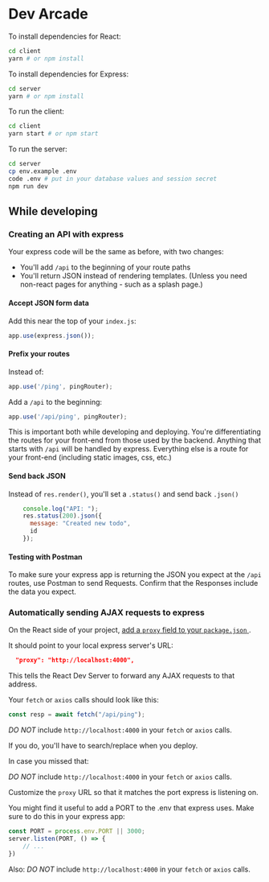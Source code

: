 # Dev Arcade

To install dependencies for React:

```sh
cd client
yarn # or npm install
```

To install dependencies for Express:

```sh
cd server
yarn # or npm install
```

To run the client:

```sh
cd client
yarn start # or npm start
```

To run the server:

```sh
cd server
cp env.example .env
code .env # put in your database values and session secret
npm run dev
```


## While developing

### Creating an API with express

Your express code will be the same as before, with two changes:

- You'll add `/api` to the beginning of your route paths
- You'll return JSON instead of rendering templates. (Unless you need non-react pages for anything - such as a splash page.)

#### Accept JSON form data

Add this near the top of your `index.js`:

```js
app.use(express.json());
```

#### Prefix your routes

Instead of:

```js
app.use('/ping', pingRouter);
```

Add a `/api` to the beginning:

```js
app.use('/api/ping', pingRouter);
```

This is important both while developing and deploying. You're differentiating the routes for your front-end from those used by the backend. Anything that starts with `/api` will be handled by express. Everything else is a route for your front-end (including static images, css, etc.)

#### Send back JSON

Instead of `res.render()`, you'll set a `.status()` and send back `.json()`

```js
    console.log("API: ");
    res.status(200).json({
      message: "Created new todo",
      id
    });
```

#### Testing with Postman

To make sure your express app is returning the JSON you expect at the `/api` routes, use Postman to send Requests. Confirm that the Responses include the data you expect.

### Automatically sending AJAX requests to express

On the React side of your project, [add a `proxy` field to your `package.json` ](https://create-react-app.dev/docs/proxying-api-requests-in-development/).

It should point to your local express server's URL:

```json
  "proxy": "http://localhost:4000",
```

This tells the React Dev Server to forward any AJAX requests to that address.

Your `fetch` or `axios` calls should look like this:

```js
const resp = await fetch("/api/ping");
```

*DO NOT* include `http://localhost:4000` in your `fetch` or `axios` calls.

If you do, you'll have to search/replace when you deploy.

In case you missed that:

*DO NOT* include `http://localhost:4000` in your `fetch` or `axios` calls.

Customize the `proxy` URL so that it matches the port express is listening on. 

You might find it useful to add a PORT to the .env that express uses. Make sure to do this in your express app:

```js
const PORT = process.env.PORT || 3000;
server.listen(PORT, () => {
    // ...
})
```

Also: *DO NOT* include `http://localhost:4000` in your `fetch` or `axios` calls.

